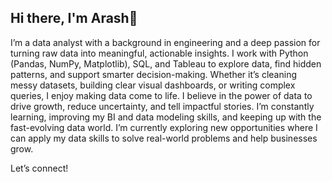 ## Hi there, I'm Arash👋

I’m a data analyst with a background in engineering and a deep passion for turning raw data into meaningful, actionable insights.
I work with Python (Pandas, NumPy, Matplotlib), SQL, and Tableau to explore data, find hidden patterns, and support smarter decision-making. Whether it’s cleaning messy datasets, building clear visual dashboards, or writing complex queries, I enjoy making data come to life.
I believe in the power of data to drive growth, reduce uncertainty, and tell impactful stories. I’m constantly learning, improving my BI and data modeling skills, and keeping up with the fast-evolving data world.
I’m currently exploring new opportunities where I can apply my data skills to solve real-world problems and help businesses grow.

Let’s connect!

<!--
**CodeWithArash/CodeWithArash** is a ✨ _special_ ✨ repository because its `README.md` (this file) appears on your GitHub profile.

Here are some ideas to get you started:

- 🔭 I’m currently working on ...
- 🌱 I’m currently learning ...
- 👯 I’m looking to collaborate on ...
- 🤔 I’m looking for help with ...
- 💬 Ask me about ...
- 📫 How to reach me: ...
- 😄 Pronouns: ...
- ⚡ Fun fact: ...
-->
